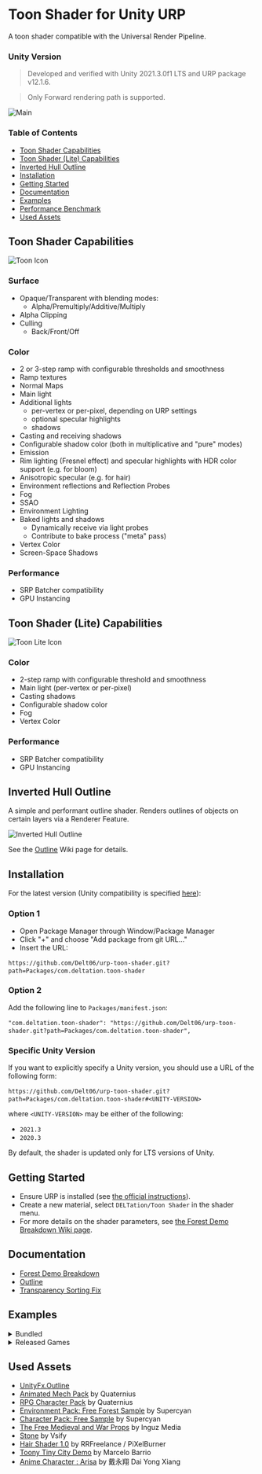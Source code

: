 # Toon Shader for Unity URP

A toon shader compatible with the Universal Render Pipeline.

### Unity Version

> Developed and verified with Unity 2021.3.0f1 LTS and URP package v12.1.6.

> Only Forward rendering path is supported.

![Main](https://github.com/Delt06/urp-toon-shader-cyberpunk-demo/blob/master/Documentation/screenshot.jpg?raw=true)

### Table of Contents

- [Toon Shader Capabilities](#toon-shader-capabilities)  
- [Toon Shader (Lite) Capabilities](#toon-shader-lite-capabilities)  
- [Inverted Hull Outline](#inverted-hull-outline)  
- [Installation](#installation)
- [Getting Started](#getting-started)
- [Documentation](#documentation)  
- [Examples](#examples)  
- [Performance Benchmark](#performance-benchmark)  
- [Used Assets](#used-assets)  


## Toon Shader Capabilities

<img src="Showcase/toon_icon.jpg" alt="Toon Icon" width="150">

### Surface

- Opaque/Transparent with blending modes:
  - Alpha/Premultiply/Additive/Multiply
- Alpha Clipping
- Culling
  - Back/Front/Off

### Color

- 2 or 3-step ramp with configurable thresholds and smoothness
- Ramp textures
- Normal Maps
- Main light
- Additional lights 
  - per-vertex or per-pixel, depending on URP settings
  - optional specular highlights
  - shadows
- Casting and receiving shadows
- Configurable shadow color (both in multiplicative and "pure" modes)
- Emission
- Rim lighting (Fresnel effect) and specular highlights with HDR color support (e.g. for bloom)
- Anisotropic specular (e.g. for hair)
- Environment reflections and Reflection Probes
- Fog
- SSAO
- Environment Lighting
- Baked lights and shadows 
  - Dynamically receive via light probes 
  - Contribute to bake process ("meta" pass)
- Vertex Color
- Screen-Space Shadows

### Performance

- SRP Batcher compatibility
- GPU Instancing

## Toon Shader (Lite) Capabilities

<img src="Showcase/toon_lite_icon.jpg" alt="Toon Lite Icon" width="150">

### Color

- 2-step ramp with configurable threshold and smoothness
- Main light (per-vertex or per-pixel)
- Casting shadows
- Configurable shadow color
- Fog
- Vertex Color

### Performance
- SRP Batcher compatibility
- GPU Instancing

## Inverted Hull Outline

A simple and performant outline shader. Renders outlines of objects on certain layers via a Renderer Feature.

<img src="Showcase/inverted_hull_outline.jpg" alt="Inverted Hull Outline" width="300">

See the [Outline](https://github.com/Delt06/urp-toon-shader/wiki/Outline) Wiki page for details.

## Installation

For the latest version (Unity compatibility is specified [here](#unity-version)):

### Option 1
- Open Package Manager through Window/Package Manager
- Click "+" and choose "Add package from git URL..."
- Insert the URL:

```
https://github.com/Delt06/urp-toon-shader.git?path=Packages/com.deltation.toon-shader
```

### Option 2
Add the following line to `Packages/manifest.json`:
```
"com.deltation.toon-shader": "https://github.com/Delt06/urp-toon-shader.git?path=Packages/com.deltation.toon-shader",
```

### Specific Unity Version

If you want to explicitly specify a Unity version, you should use a URL of the following form:

```
https://github.com/Delt06/urp-toon-shader.git?path=Packages/com.deltation.toon-shader#<UNITY-VERSION>
```

where `<UNITY-VERSION>` may be either of the following:
- `2021.3`
- `2020.3`

By default, the shader is updated only for LTS versions of Unity.

## Getting Started

- Ensure URP is installed (see [the official instructions](https://docs.unity3d.com/Packages/com.unity.render-pipelines.universal@15.0/manual/InstallURPIntoAProject.html)).
- Create a new material, select `DELTation/Toon Shader` in the shader menu.
- For more details on the shader parameters, see [the Forest Demo Breakdown Wiki page](https://github.com/Delt06/urp-toon-shader/wiki/Forest-Demo-Breakdown).

## Documentation

- [Forest Demo Breakdown](https://github.com/Delt06/urp-toon-shader/wiki/Forest-Demo-Breakdown)
- [Outline](https://github.com/Delt06/urp-toon-shader/wiki/Outline)
- [Transparency Sorting Fix](https://github.com/Delt06/urp-toon-shader/wiki/Transparency-Sorting-Fix)

## Examples

<details>
<summary> Bundled</summary>

<ul>

<li><img src="Showcase/main.jpg" alt="Forest Demo" width="400"></li>

<li><img src="Showcase/toony_tiny_city_demo.jpg" alt="Toony Tiny City Demo" width="400"></li>

<li><img src="Showcase/anime-character-arisa.jpg" alt="Anime Character: Arisa" width="400"></li>

<li><img src="Showcase/warrior.jpg" alt="warrior" width="400"></li>

<li><img src="Showcase/fur.jpg" alt="fur" width="400"></li>

</ul>

</details>

<details>
<summary>Released Games</summary>

<ul>
  <li>
    <p>
      <a href="https://play.google.com/store/apps/details?id=com.igdclub.tornadoblade">
        Tornado Blade
      </a>
    </p>
    <img src="https://play-lh.googleusercontent.com/kJlmjO6aAfP4nyGGWh1wCduj7uCVfWYAvb8gOl07nHRbkjY9oxLdluiZY0pj6c1ZbQ=w240-h480-rw" alt="Tornado Blade" width="200">
  </li>

  <li>
    <p>
      <a href="https://play.google.com/store/apps/details?id=com.igdclub.blowfight">
        Blow Fight
      </a>
    </p>
    <img src="https://play-lh.googleusercontent.com/x0JiCI0H6Qlw27cjPlPyWLMcgUkjGkqxXQTkf-DRqi5qqBbn-RyCN5TPqS_14IvERA=w240-h480-rw" alt="Blow Fight" width="200">
  </li>

  <li>
    <p>
      <a href="https://play.google.com/store/apps/details?id=com.miner.farm">
         Miner Farm
      </a>
    </p>
    <img src="https://play-lh.googleusercontent.com/bPU1C18MFA2TRQgwvq3VTYo_hntbe0I_tRIwUbO7x2SmXlCzJ7n97TAy1Xn530nQEA=w240-h480-rw" alt="Miner Farm" width="200">
  </li>

  <li>
    <p>
      <a href="https://play.google.com/store/apps/details?id=com.igdclub.bulldozerrunner">
         Bulldozer Runner
      </a>
    </p>
    <img src="https://play-lh.googleusercontent.com/N6MO0mfLi2UhO61X1o6JJ9IYWLPzQANCndWOq3b9e-NnEWinCJaMdwcNzahm9PJWwiY=w240-h480-rw" alt="Bulldozer Runner" width="200">
  </li>

  <li>
    <p>
      <a href="https://play.google.com/store/apps/details?id=stoneage.survival.craft">
        Survival Craft: Stone Age
      </a>
    </p>
    <img src="https://play-lh.googleusercontent.com/kzNH-ESRhwKNE4zBQwvacDo5FHg5ofREMO2WGeJE-45yvUPmi0KdXKqUhOnpa90lNA=w240-h480-rw" alt="Survival Craft: Stone Age" width="200">
  </li>

  <li>
    <p>
      <a href="https://play.google.com/store/apps/details?id=com.igdclub.bumpfight">
        Bump Fight
      </a>
    </p>
    <img src="https://play-lh.googleusercontent.com/GFX_AtN2H7ZYu_1a67p4UXoXUzBimDnl75qCSEIwjojy_dhIKgD-I0ClfCVK-E9Zg-4=w240-h480-rw" alt="Bump Fight" width="200">
  </li>

  <li>
    <p>
      <a href="https://play.google.com/store/apps/details?id=com.igdclub.merge2race">
        Merge 2 Race
      </a>
    </p>
    <img src="https://play-lh.googleusercontent.com/1rfUHyOz6DoPIL26hm1XkYvluTqeMKcdOdvvmuWPmY_vaZL160HifhZ0QyaB18gwKVw=w240-h480-rw" alt="Merge 2 Race" width="200">
  </li>

  <li>
    <p>
      <a href="https://play.google.com/store/apps/details?id=com.igdclub.countfight">
        Count Fight
      </a>
    </p>
    <img src="https://play-lh.googleusercontent.com/YhEVcheZQbdTogHtWuqEtMstnx0ii-DnZnmIxDtq7bKwAlaQ2z0RBSNPxYeo0JOE=w240-h480-rw" alt="Count Fight" width="200">
  </li>

  <li>
    <p>
      <a href="https://play.google.com/store/apps/details?id=com.igdclub.loverslab">
        Lovers Lab
      </a>
    </p>
    <img src="https://play-lh.googleusercontent.com/4vEZfcl16Sap-RN0bEVPEpUucgRURYksXfCWHxFpumLSCBUMbUfrMtWrpmDFMep_rh0=w240-h480-rw" alt="Lovers Lab" width="200">
  </li>

  <li>
    <p>
      <a href="https://play.google.com/store/apps/details?id=com.igdclub.liquidio">
        Liquid.io
      </a>
    </p>
    <img src="https://play-lh.googleusercontent.com/BqwovDHv4JWJRkqzccOrpxKzksjXWDnkIc-qiwW4w-9mENALTGH0_1q3WGL4Do6HVWAu=w240-h480-rw" alt="Liquid.io" width="200">
  </li>
  
</ul>

</details>


## Used Assets
- [UnityFx.Outline](https://github.com/Arvtesh/UnityFx.Outline)
- [Animated Mech Pack](https://quaternius.com/packs/animatedmech.html) by Quaternius
- [RPG Character Pack](https://quaternius.com/packs/rpgcharacters.html) by Quaternius
- [Environment Pack: Free Forest Sample](https://assetstore.unity.com/packages/3d/vegetation/environment-pack-free-forest-sample-168396) by Supercyan
- [Character Pack: Free Sample](https://assetstore.unity.com/packages/3d/characters/humanoids/character-pack-free-sample-79870) by Supercyan
- [The Free Medieval and War Props](https://asststore.unity.com/packages/3d/props/the-free-medieval-and-war-props-174433) by Inguz Media
- [Stone](https://assetstore.unity.com/packages/3d/environments/landscapes/stone-62333) by Vsify
- [Hair Shader 1.0](https://assetstore.unity.com/packages/tools/hair-shader-1-0-117773) by RRFreelance / PiXelBurner
- [Toony Tiny City Demo](https://assetstore.unity.com/packages/3d/environments/urban/toony-tiny-city-demo-176087) by Marcelo Barrio
- [Anime Character : Arisa](https://assetstore.unity.com/packages/3d/characters/anime-character-arisa-free-remakev2-contain-vrm-164251) by 戴永翔 Dai Yong Xiang
